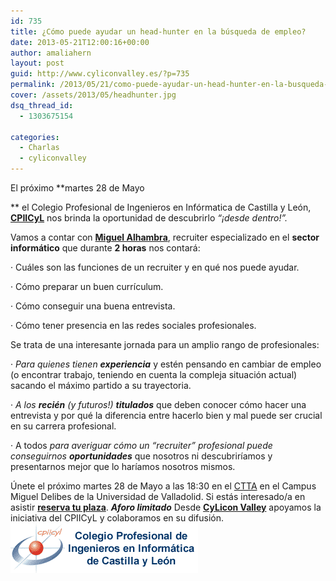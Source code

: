 ```yaml
---
id: 735
title: ¿Cómo puede ayudar un head-hunter en la búsqueda de empleo?
date: 2013-05-21T12:00:16+00:00
author: amaliahern
layout: post
guid: http://www.cyliconvalley.es/?p=735
permalink: /2013/05/21/como-puede-ayudar-un-head-hunter-en-la-busqueda-de-empleo/
cover: /assets/2013/05/headhunter.jpg
dsq_thread_id:
  - 1303675154

categories:
  - Charlas
  - cyliconvalley
---
```

El próximo **martes 28 de Mayo
  
** el Colegio Profesional de Ingenieros en Infórmatica de Castilla y León, <a href="https://www.cpiicyl.org/" target="_blank"><strong>CPIICyL</strong></a> nos brinda la oportunidad de descubrirlo _“¡desde dentro!”._ 

Vamos a contar con <a href="http://es.linkedin.com/in/malhambra/es" target="_blank"><strong>Miguel Alhambra</strong></a>, recruiter especializado en el **sector informático** que durante **2 horas** nos contará:
  
· Cuáles son las funciones de un recruiter y en qué nos puede ayudar.
  
· Cómo preparar un buen currículum.
  
· Cómo conseguir una buena entrevista.
  
· Cómo tener presencia en las redes sociales profesionales. 

Se trata de una interesante jornada para un amplio rango de profesionales:
  
· _Para quienes tienen **experiencia**_ y estén pensando en cambiar de empleo (o encontrar trabajo, teniendo en cuenta la compleja situación actual) sacando el máximo partido a su trayectoria.
  
· _A los **recién** (y futuros!) **titulados**_ que deben conocer cómo hacer una entrevista y por qué la diferencia entre hacerlo bien y mal puede ser crucial en su carrera profesional.
  
· A todos _para averiguar cómo un “recruiter” profesional puede conseguirnos **oportunidades**_ que nosotros ni descubriríamos y presentarnos mejor que lo haríamos nosotros mismos. 

Únete el próximo martes 28 de Mayo a las 18:30 en el <a href="http://www.parquecientificouva.es/presentacion/donde-estamos" target="_blank">CTTA</a> en el Campus Miguel Delibes de la Universidad de Valladolid. Si estás interesado/a en asistir <a href="http://headhunterbusquedaempleo.eventbrite.es/?ref=ebtn#" target="_blank"><strong>reserva tu plaza</strong></a>. **_Aforo limitado_** Desde <a href="http://www.cyliconvalley.es" target="_blank"><strong>CyLicon Valley</strong></a> apoyamos la iniciativa del CPIICyL y colaboramos en su difusión. [<img class="size-full wp-image-737 aligncenter" title="CPIICyL" src="/assets/2013/05/logo_colegio.gif" alt="" width="300" height="80" />](/assets/2013/05/logo_colegio.gif)